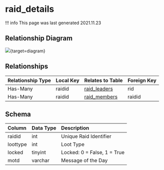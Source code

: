# raid_details

!!! info
	This page was last generated 2021.11.23

## Relationship Diagram

[![](https://mermaid.ink/img/eyJjb2RlIjoiZXJEaWFncmFtXG4gICAgcmFpZF9kZXRhaWxzIHtcbiAgICAgICAgaW50IHJhaWRpZFxuICAgIH1cbiAgICByYWlkX2xlYWRlcnMge1xuICAgICAgICBpbnR1bnNpZ25lZCByaWRcbiAgICB9XG4gICAgcmFpZF9tZW1iZXJzIHtcbiAgICAgICAgaW50IHJhaWRpZFxuICAgIH1cbiAgICByYWlkX2RldGFpbHMgfHwtLW97IHJhaWRfbGVhZGVycyA6IEhhcy1NYW55XG4gICAgcmFpZF9kZXRhaWxzIHx8LS1veyByYWlkX21lbWJlcnMgOiBIYXMtTWFueVxuXG4iLCJtZXJtYWlkIjp7InRoZW1lIjoiZGVmYXVsdCJ9LCJ1cGRhdGVFZGl0b3IiOnRydWUsImF1dG9TeW5jIjp0cnVlLCJ1cGRhdGVEaWFncmFtIjp0cnVlfQ==)](https://mermaid.ink/img/eyJjb2RlIjoiZXJEaWFncmFtXG4gICAgcmFpZF9kZXRhaWxzIHtcbiAgICAgICAgaW50IHJhaWRpZFxuICAgIH1cbiAgICByYWlkX2xlYWRlcnMge1xuICAgICAgICBpbnR1bnNpZ25lZCByaWRcbiAgICB9XG4gICAgcmFpZF9tZW1iZXJzIHtcbiAgICAgICAgaW50IHJhaWRpZFxuICAgIH1cbiAgICByYWlkX2RldGFpbHMgfHwtLW97IHJhaWRfbGVhZGVycyA6IEhhcy1NYW55XG4gICAgcmFpZF9kZXRhaWxzIHx8LS1veyByYWlkX21lbWJlcnMgOiBIYXMtTWFueVxuXG4iLCJtZXJtYWlkIjp7InRoZW1lIjoiZGVmYXVsdCJ9LCJ1cGRhdGVFZGl0b3IiOnRydWUsImF1dG9TeW5jIjp0cnVlLCJ1cGRhdGVEaWFncmFtIjp0cnVlfQ==){target=diagram}

## Relationships
| Relationship Type | Local Key | Relates to Table | Foreign Key |
| :--- | :--- | :--- | :--- |
| Has-Many | raidid | [raid_leaders](../../schema/raids/raid_leaders.md) | rid |
| Has-Many | raidid | [raid_members](../../schema/raids/raid_members.md) | raidid |


## Schema
| Column | Data Type | Description |
| :--- | :--- | :--- |
| raidid | int | Unique Raid Identifier |
| loottype | int | Loot Type |
| locked | tinyint | Locked: 0 = False, 1 = True |
| motd | varchar | Message of the Day |

